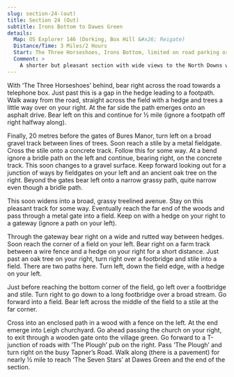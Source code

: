 ```yaml
---
slug: section-24-(out)
title: Section 24 (Out)
subtitle: Irons Bottom to Dawes Green
details:
  Map: OS Explorer 146 (Dorking, Box Hill &#x26; Reigate)
  Distance/Time: 3 Miles/2 Hours
  Start: The Three Horseshoes, Irons Bottom, limited on road parking or ask at pub.
  Comment: >
    A shorter but pleasant section with wide views to the North Downs with secluded and tranquil countryside. Leigh church and the village green compensates for a final stretch along the road to Dawes Green. Stiles remain a common feature.
---
```

With ‘The Three Horseshoes’ behind, bear right across the road towards a telephone box. Just past this is a gap in the hedge leading to a footpath. Walk away from the road, straight across the field with a hedge and trees a little way over on your right. At the far side the path emerges onto an asphalt drive. Bear left on this and continue for ½ mile (ignore a footpath off right halfway along).

Finally, 20 metres before the gates of Bures Manor, turn left on a broad gravel track between lines of trees. Soon reach a stile by a metal fieldgate. Cross the stile onto a concrete track. Follow this for some way. At a bend ignore a bridle path on the left and continue, bearing right, on the concrete track. This soon changes to a gravel surface. Keep forward looking out for a junction of ways by fieldgates on your left and an ancient oak tree on the right. Beyond the gates bear left onto a narrow grassy path, quite narrow even though a bridle path.

This soon widens into a broad, grassy treelined avenue. Stay on this pleasant track for some way. Eventually reach the far end of the woods and pass through a metal gate into a field. Keep on with a hedge on your right to a gateway (ignore a path on your left).

Through the gateway bear right on a wide and rutted way between hedges. Soon reach the corner of a field on your left. Bear right on a farm track between a wire fence and a hedge on your right for a short distance. Just past an oak tree on your right, turn right over a footbridge and stile into a field. There are two paths here. Turn left, down the field edge, with a hedge on your left.

Just before reaching the bottom corner of the field, go left over a footbridge and stile. Turn right to go down to a long footbridge over a broad stream. Go forward into a field. Bear left across the middle of the field to a stile at the far corner.

Cross into an enclosed path in a wood with a fence on the left. At the end emerge into Leigh churchyard. Go ahead passing the church on your right, to exit through a wooden gate onto the village green. Go forward to a T-junction of roads with ‘The Plough’ pub on the right. Pass ‘The Plough’ and turn right on the busy Tapner’s Road. Walk along (there is a pavement) for nearly ½ mile to reach ‘The Seven Stars’ at Dawes Green and the end of the section.

